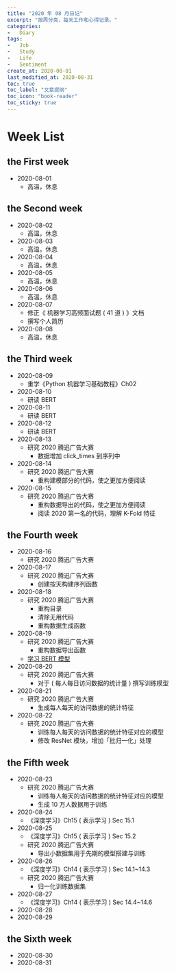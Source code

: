 ```yaml
---
title: "2020 年 08 月日记"
excerpt: "按周分类，每天工作和心得记录。"
categories:
-   Diary
tags:
-   Job
-   Study
-   Life
-   Sentiment
create_at: 2020-08-01
last_modified_at: 2020-08-31
toc: true
toc_label: "文章提纲"
toc_icon: "book-reader"
toc_sticky: true
---
```


# Week List

## the First week

-   2020-08-01
    -   高温，休息

## the Second week

-   2020-08-02
    -   高温，休息
-   2020-08-03
    -   高温，休息
-   2020-08-04
    -   高温，休息
-   2020-08-05
    -   高温，休息
-   2020-08-06
    -   高温，休息
-   2020-08-07
    -   修正《 机器学习高频面试题 ( 41 道 ) 》文档
    -   撰写个人简历
-   2020-08-08
    -   高温，休息

## the Third week

-   2020-08-09
    -   重学《Python 机器学习基础教程》Ch02
-   2020-08-10
    -   研读 BERT
-   2020-08-11
    -   研读 BERT
-   2020-08-12
    -   研读 BERT
-   2020-08-13
    -   研究 2020 腾迅广告大赛
        -   数据增加 click_times 到序列中
-   2020-08-14
    -   研究 2020 腾迅广告大赛
        -   重构建模部分的代码，使之更加方便阅读
-   2020-08-15
    -   研究 2020 腾迅广告大赛
        -   重构数据导出的代码，使之更加方便阅读
        -   阅读 2020 第一名的代码，理解 K-Fold 特征

## the Fourth week

-   2020-08-16
    -   研究 2020 腾迅广告大赛
-   2020-08-17
    -   研究 2020 腾迅广告大赛
        -   创建按天构建序列函数
-   2020-08-18
    -   研究 2020 腾迅广告大赛
        -   重构目录
        -   清除无用代码
        -   重构数据生成函数
-   2020-08-19
    -   研究 2020 腾迅广告大赛
        -   重构数据导出函数
    -   [学习 BERT 模型](https://www.bilibili.com/video/BV1Uz411v7Lq?t=529)
-   2020-08-20
    -   研究 2020 腾迅广告大赛
        -   对于 ( 每人每日访问数据的统计量 ) 撰写训练模型
-   2020-08-21
    -   研究 2020 腾迅广告大赛
        -   生成每人每天的访问数据的统计特征
-   2020-08-22
    -   研究 2020 腾迅广告大赛
        -   训练每人每天的访问数据的统计特征对应的模型
        -   修改 ResNet 模块，增加「批归一化」处理

## the Fifth week

-   2020-08-23
    -   研究 2020 腾迅广告大赛
        -   训练每人每天的访问数据的统计特征对应的模型
        -   生成 10 万人数据用于训练
-   2020-08-24
    -   《深度学习》Ch15 ( 表示学习 ) Sec 15.1
-   2020-08-25
    -   《深度学习》Ch15 ( 表示学习 ) Sec 15.2
    -   研究 2020 腾迅广告大赛
        -   导出小数据集用于先期的模型搭建与训练
-   2020-08-26
    -   《深度学习》Ch14 ( 表示学习 ) Sec 14.1~14.3
    -   研究 2020 腾迅广告大赛
        -   归一化训练数据集
-   2020-08-27
    -   《深度学习》Ch14 ( 表示学习 ) Sec 14.4~14.6
-   2020-08-28
-   2020-08-29

## the Sixth week

-   2020-08-30
-   2020-08-31
